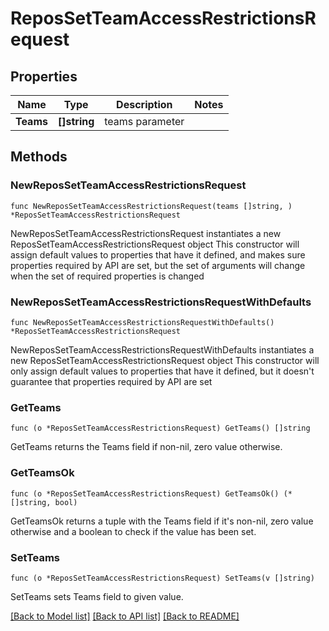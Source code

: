# ReposSetTeamAccessRestrictionsRequest

## Properties

Name | Type | Description | Notes
------------ | ------------- | ------------- | -------------
**Teams** | **[]string** | teams parameter | 

## Methods

### NewReposSetTeamAccessRestrictionsRequest

`func NewReposSetTeamAccessRestrictionsRequest(teams []string, ) *ReposSetTeamAccessRestrictionsRequest`

NewReposSetTeamAccessRestrictionsRequest instantiates a new ReposSetTeamAccessRestrictionsRequest object
This constructor will assign default values to properties that have it defined,
and makes sure properties required by API are set, but the set of arguments
will change when the set of required properties is changed

### NewReposSetTeamAccessRestrictionsRequestWithDefaults

`func NewReposSetTeamAccessRestrictionsRequestWithDefaults() *ReposSetTeamAccessRestrictionsRequest`

NewReposSetTeamAccessRestrictionsRequestWithDefaults instantiates a new ReposSetTeamAccessRestrictionsRequest object
This constructor will only assign default values to properties that have it defined,
but it doesn't guarantee that properties required by API are set

### GetTeams

`func (o *ReposSetTeamAccessRestrictionsRequest) GetTeams() []string`

GetTeams returns the Teams field if non-nil, zero value otherwise.

### GetTeamsOk

`func (o *ReposSetTeamAccessRestrictionsRequest) GetTeamsOk() (*[]string, bool)`

GetTeamsOk returns a tuple with the Teams field if it's non-nil, zero value otherwise
and a boolean to check if the value has been set.

### SetTeams

`func (o *ReposSetTeamAccessRestrictionsRequest) SetTeams(v []string)`

SetTeams sets Teams field to given value.



[[Back to Model list]](../README.md#documentation-for-models) [[Back to API list]](../README.md#documentation-for-api-endpoints) [[Back to README]](../README.md)


